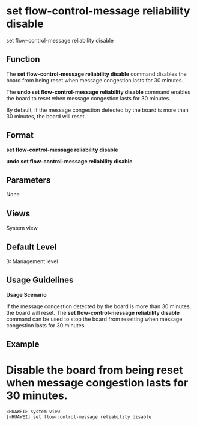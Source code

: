 set flow-control-message reliability disable
============================================

set flow-control-message reliability disable

Function
--------



The **set flow-control-message reliability disable** command disables the board from being reset when message congestion lasts for 30 minutes.

The **undo set flow-control-message reliability disable** command enables the board to reset when message congestion lasts for 30 minutes.



By default, if the message congestion detected by the board is more than 30 minutes, the board will reset.


Format
------

**set flow-control-message reliability disable**

**undo set flow-control-message reliability disable**


Parameters
----------

None

Views
-----

System view


Default Level
-------------

3: Management level


Usage Guidelines
----------------

**Usage Scenario**

If the message congestion detected by the board is more than 30 minutes, the board will reset. The **set flow-control-message reliability disable** command can be used to stop the board from resetting when message congestion lasts for 30 minutes.


Example
-------

# Disable the board from being reset when message congestion lasts for 30 minutes.
```
<HUAWEI> system-view
[~HUAWEI] set flow-control-message reliability disable

```